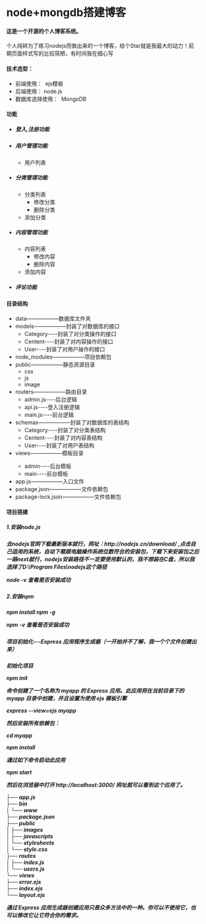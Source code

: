 # node+mongdb搭建博客
<h4>这是一个开源的个人博客系统。</h4>
<p>个人纯碎为了练习nodejs而做出来的一个博客，给个Star就是我最大的动力！前期页面样式写的比较简陋，有时间我在细心写</p>
<h4>技术选型：</h4>
<ul>
  <li>前端使用： &nbsp;ejs模板</li>
  <li>后端使用：&nbsp;node.js</li>
  <li>数据库选择使用： &nbsp;MongoDB</li>
</ul>
<h4>功能</h4>
<ul>
	<li>
	<h5>登入,注册功能</h5>
	</li>
  	<li>
	<h5>用户管理功能</h5>
	<ul>
  	     <li>用户列表</li>
	</ul>
 	</li>
 	<li>
	<h5>分类管理功能</h5>
	<ul>
  	     <li>分类列表
		 <ul>
  	           <li>修改分类</li>
	           <li>删除分类</li>
	         </ul>
	     </li>
	     <li>添加分类</li>
	</ul>
  	</li>
  	<li>
	<h5>内容管理功能</h5>
	<ul>
  	     <li>内容列表
		 <ul>
  	           <li>修改内容</li>
	           <li>删除内容</li>
	         </ul>
	     </li>
	     <li>添加内容</li>
	</ul>
  	</li>
  	<li>
	<h5>评论功能</h5>
	</li>
</ul>
<h4>目录结构</h4>
<ul>
 	<li>data——————数据库文件夹</li>
  	<li> models——————封装了对数据库的接口
		<ul>
			<li>Category----封装了对分类操作的接口</li>
			<li>Centent----封装了对内容操作的接口</li>
			<li>User----封装了对用户操作的接口</li>
		</ul>
	</li> 
	<li>node_modules——————项目依赖包</li>
  	<li>public——————静态资源目录
		<ul>
			<li>css</li>
			<li>js</li>
			<li>image</li>
		</ul>
	</li> 
	<li>routers——————路由目录
		<ul>
			<li>admin.js----后台逻辑</li>
			<li>api.js----登入注册逻辑</li>
			<li>main.js----前台逻辑</li>
		</ul>
	</li>
  	<li>schemas——————封装了对数据库的表结构
		<ul>
			<li>Category----封装了对分类表结构</li>
			<li>Centent----封装了对内容表结构</li>
			<li>User----封装了对用户表结构</li>
		</ul>
	</li> 
	<li>views——————模板目录</li>
		<ul>
			<li>admin----后台模板</li>
			<li>main----前台模板</li>
		</ul>
  	<li> app.js——————入口文件</li>
	<li> package.json——————文件依赖包</li>
  	<li> package-lock.json——————文件依赖包</li>
</ul>
<h4>项目搭建</h4>
	<h5>1.安装node.js<h5>
		<p>去nodejs官网下载最新版本就行，网址：http://nodejs.cn/download/ ,点击自己适用的系统，自动下载跟电脑操作系统位数符合的安装包，下载下来安装包之后一路next就行，nodejs安装路径不一定要使用默认的，我不想装在C盘，所以我选择了D:\Program Files\nodejs这个路径				</p>
		<p>node -v 查看是否安装成功</p>
	<h5>2.安装npm<h5>
		<p>npm install npm -g</p>
		<p>npm -v 查看是否安装成功</p>
	<h5>项目初始化---Express 应用程序生成器（一开始并不了解，我一个个文件创建出来）<h5>
		<p>初始化项目</p>
		<p>npm init</p>
		<p>命令创建了一个名称为 myapp 的 Express 应用。此应用将在当前目录下的 myapp 目录中创建，并且设置为使用 ejs 模板引擎</p>
		<p>express --view=ejs myapp</p>
		<p>然后安装所有依赖包：</p>
		<p>cd myapp</p>
		<p>npm install</p>
		<p>通过如下命令启动此应用</p>
		<p>npm start</p>
		<p>然后在浏览器中打开 http://localhost:3000/ 网址就可以看到这个应用了。</p>
		<p>
			├── app.js<br>
			├── bin<br>
			│   └── www<br>
			├── package.json<br>
			├── public<br>
			│   ├── images<br>
			│   ├── javascripts<br>
			│   └── stylesheets<br>
			│       └── style.css<br>
			├── routes<br>
			│   ├── index.js<br>
			│   └── users.js<br>
			└── views<br>
    			├── error.ejs<br>
    			├── index.ejs<br>
    			└── layout.ejs</li><br>
		</p>
		<p>通过 Express 应用生成器创建应用只是众多方法中的一种。你可以不使用它，也可以修改它让它符合你的需求。</p>
	<h5><h5>
	<h5><h5>










